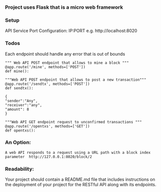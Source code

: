 ### Project uses Flask that is a micro web framework

### Setup 
API Service Port Configuration:
IP:PORT e.g. http://localhost:8020


### Todos
Each endpoint should handle any error that is out of bounds

    """ Web API POST endpoint that allows to mine a block """
    @app.route('/mine', methods=['POST'])
    def mine():

    """Web API POST endpoint that allows to post a new transaction"""
    @app.route('/sendtx', methods=['POST'])
    def sendtx():
    
    {
    "sender":"Any",
    "receiver":"any",
    "amount": 8
    }

    """Web API GET endpoint request to unconfirmed transactions """
    @app.route('/opentxs', methods=['GET'])
    def opentxs():


### An Option:
    A web API responds to a request using a URL path with a block index parameter  http://127.0.0.1:8020/block/2  


### Readability:
Your project should contain a README.md file that includes instructions on the deployment of your project for the RESTful API along with its endpoints.


